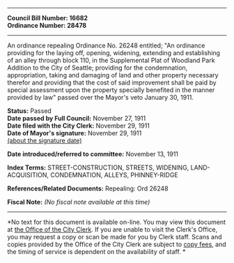 * * * * *  
  
**Council Bill Number: [](#h0)[](#h2)16682**   
**Ordinance Number: 28478**  
  
* * * * *  
  
An ordinance repealing Ordinance No. 26248 entitled; "An ordinance providing for the laying off, opening, widening, extending and establishing of an alley through block 110, in the Supplemental Plat of Woodland Park Addition to the City of Seattle; providing for the condemnation, appropriation, taking and damaging of land and other property necessary therefor and providing that the cost of said improvement shall be paid by special assessment upon the property specially benefited in the manner provided by law" passed over the Mayor's veto January 30, 1911.  
  
**Status:** Passed   
**Date passed by Full Council:** November 27, 1911   
**Date filed with the City Clerk:** November 29, 1911   
**Date of Mayor's signature:** November 29, 1911   
[(about the signature date)](/~public/approvaldate.htm)   
  
  
**Date introduced/referred to committee:** November 13, 1911   
  
**Index Terms:** STREET-CONSTRUCTION, STREETS, WIDENING, LAND-ACQUISITION, CONDEMNATION, ALLEYS, PHINNEY-RIDGE  
  
**References/Related Documents:** Repealing: Ord 26248  
  
**Fiscal Note:** *(No fiscal note available at this time)*  
  
* * * * *  
  
*No text for this document is available on-line. You may view this document at [the Office of the City Clerk](http://www.seattle.gov/leg/clerk/contactUs.htm). If you are unable to visit the Clerk's Office, you may request a copy or scan be made for you by Clerk staff. Scans and copies provided by the Office of the City Clerk are subject to [copy fees](http://clerk.seattle.gov/~public/clerkfees.htm), and the timing of service is dependent on the availability of staff. *  
  
  
